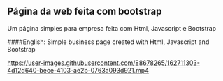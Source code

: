 ## Página da web feita com bootstrap 

Um página simples para empresa feita com Html, Javascript e Bootstrap

####English: Simple business page created with Html, Javascript and Bootstrap

https://user-images.githubusercontent.com/88678265/162711303-4d12d640-bece-4103-ae2b-0763a093d921.mp4

